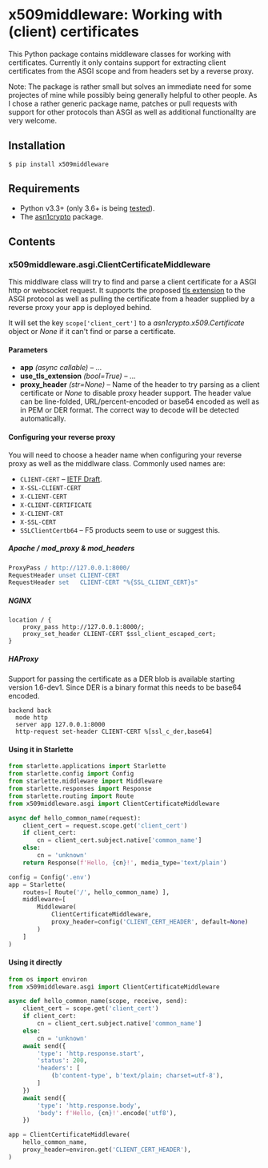 # x509middleware: Working with (client) certificates

This Python package contains middleware classes for working with
certificates. Currently it only contains support for extracting client
certificates from the ASGI scope and from headers set by a reverse
proxy.

Note: The package is rather small but solves an immediate need for some
projectes of mine while possibly being generally helpful to other
people. As I chose a rather generic package name, patches or pull
requests with support for other protocols than ASGI as well as
additional functionallty are very welcome.

## Installation

```shell
$ pip install x509middleware
```

## Requirements

* Python v3.3+ (only 3.6+ is being
  [tested](https://github.com/wagnerflo/x509middleware/actions?query=workflow%3Aintegration_tests)).
* The [asn1crypto](https://pypi.org/project/asn1crypto/) package.

## Contents

### x509middleware.asgi.ClientCertificateMiddleware

This middlware class will try to find and parse a client certificate for
a ASGI http or websocket request. It supports the proposed
[tls extension](https://github.com/django/asgiref/pull/192) to the ASGI
protocol as well as pulling the certificate from a header supplied by a
reverse proxy your app is deployed behind.

It will set the key `scope['client_cert']` to a
*asn1crypto.x509.Certificate* object or *None* if it can't find or parse
a certificate.

#### Parameters
* **app** *(async callable)* – ...
* **use_tls_extension** *(bool=True)* – ...
* **proxy_header** *(str=None)* – Name of the header to try parsing as a
  client certificate or *None* to disable proxy header support. The
  header value can be line-folded, URL/percent-encoded or base64 encoded
  as well as in PEM or DER format. The correct way to decode will be
  detected automatically.

#### Configuring your reverse proxy
You will need to choose a header name when configuring your reverse proxy
as well as the middlware class. Commonly used names are:

* `CLIENT-CERT` – [IETF Draft](https://tools.ietf.org/html/draft-bdc-something-something-certificate-04#section-2).
* `X-SSL-CLIENT-CERT`
* `X-CLIENT-CERT`
* `X-CLIENT-CERTIFICATE`
* `X-CLIENT-CRT`
* `X-SSL-CERT`
* `SSLClientCertb64` – F5 products seem to use or suggest this.

##### Apache / mod_proxy & mod_headers
```apache
ProxyPass / http://127.0.0.1:8000/
RequestHeader unset CLIENT-CERT
RequestHeader set   CLIENT-CERT "%{SSL_CLIENT_CERT}s"
```
##### NGINX
```nginx
location / {
    proxy_pass http://127.0.0.1:8000/;
    proxy_set_header CLIENT-CERT $ssl_client_escaped_cert;
}
```
##### HAProxy
Support for passing the certificate as a DER blob is available starting
version 1.6-dev1. Since DER is a binary format this needs to be base64
encoded.
```
backend back
  mode http
  server app 127.0.0.1:8000
  http-request set-header CLIENT-CERT %[ssl_c_der,base64]
```

#### Using it in Starlette

```python
from starlette.applications import Starlette
from starlette.config import Config
from starlette.middleware import Middleware
from starlette.responses import Response
from starlette.routing import Route
from x509middleware.asgi import ClientCertificateMiddleware

async def hello_common_name(request):
    client_cert = request.scope.get('client_cert')
    if client_cert:
        cn = client_cert.subject.native['common_name']
    else:
        cn = 'unknown'
    return Response(f'Hello, {cn}!', media_type='text/plain')

config = Config('.env')
app = Starlette(
    routes=[ Route('/', hello_common_name) ],
    middleware=[
        Middleware(
            ClientCertificateMiddleware,
            proxy_header=config('CLIENT_CERT_HEADER', default=None)
        )
    ]
)
```

#### Using it directly

```python
from os import environ
from x509middleware.asgi import ClientCertificateMiddleware

async def hello_common_name(scope, receive, send):
    client_cert = scope.get('client_cert')
    if client_cert:
        cn = client_cert.subject.native['common_name']
    else:
        cn = 'unknown'
    await send({
        'type': 'http.response.start',
        'status': 200,
        'headers': [
            (b'content-type', b'text/plain; charset=utf-8'),
        ]
    })
    await send({
        'type': 'http.response.body',
        'body': f'Hello, {cn}!'.encode('utf8'),
    })

app = ClientCertificateMiddleware(
    hello_common_name,
    proxy_header=environ.get('CLIENT_CERT_HEADER'),
)
```
